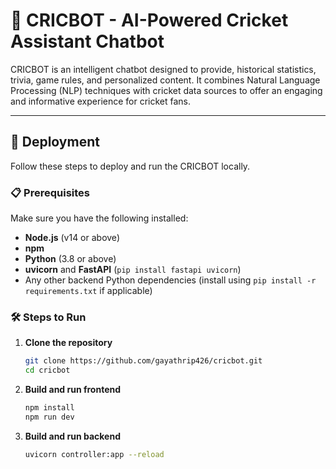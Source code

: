 # 🏏 CRICBOT - AI-Powered Cricket Assistant Chatbot

CRICBOT is an intelligent chatbot designed to provide, historical statistics, trivia, game rules, and personalized content. It combines Natural Language Processing (NLP) techniques with cricket data sources to offer an engaging and informative experience for cricket fans.

---

## 🚀 Deployment

Follow these steps to deploy and run the CRICBOT locally.

### 📋 Prerequisites

Make sure you have the following installed:

- **Node.js** (v14 or above)
- **npm**
- **Python** (3.8 or above)
- **uvicorn** and **FastAPI** (`pip install fastapi uvicorn`)
- Any other backend Python dependencies (install using `pip install -r requirements.txt` if applicable)

### 🛠️ Steps to Run

1. **Clone the repository**
   ```bash
   git clone https://github.com/gayathrip426/cricbot.git
   cd cricbot
2. **Build and run frontend**
   ```bash
   npm install
   npm run dev
3. **Build and run backend**
   ```bash
   uvicorn controller:app --reload
